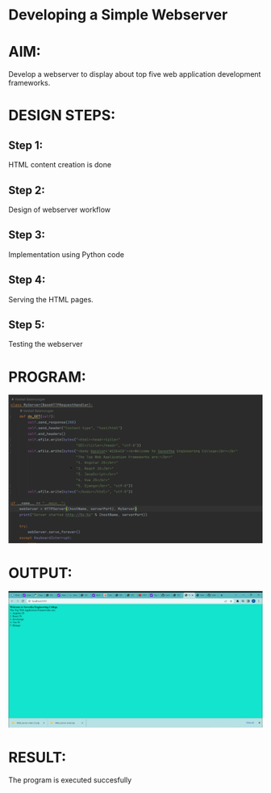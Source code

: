 # Developing a Simple Webserver

# AIM:

Develop a webserver to display about top five web application development frameworks.

# DESIGN STEPS:

## Step 1:

HTML content creation is done

## Step 2:

Design of webserver workflow

## Step 3:

Implementation using Python code

## Step 4:

Serving the HTML pages.

## Step 5:

Testing the webserver

# PROGRAM:
![Program](https://github.com/VaishaliBalamurugan22008813/simplewebserver/blob/main/img_1.png?raw=true)

# OUTPUT:
![img.png](img.png)

# RESULT:

The program is executed succesfully


